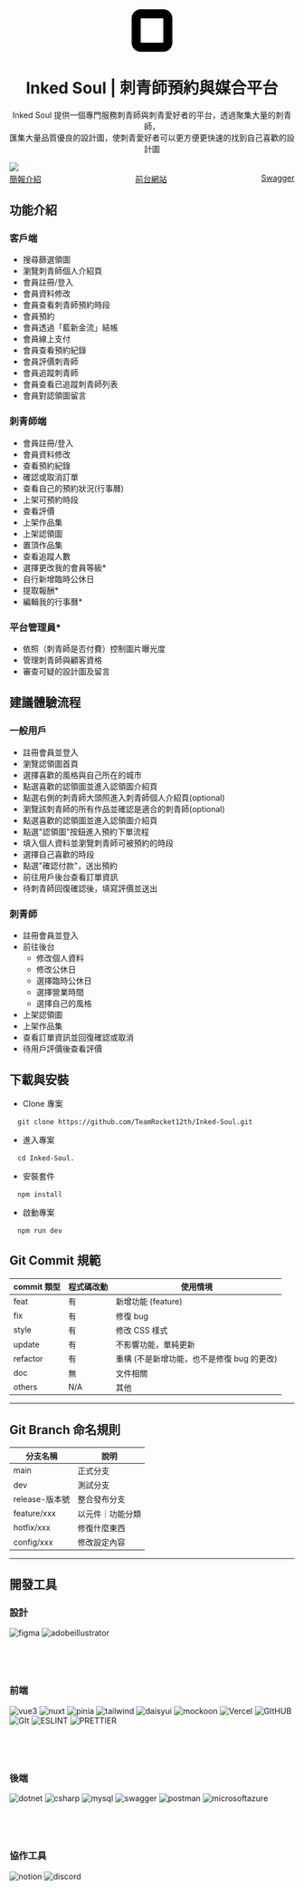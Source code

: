 <div align="center">
  <img src="./public/logo-white.png" style="width:40px; background:black; border-radius:16px; padding: 16px "/>
  <h1>Inked Soul | 刺青師預約與媒合平台</h1>
  <p>Inked Soul 提供一個專門服務刺青師與刺青愛好者的平台，透過聚集大量的刺青師，</br>匯集大量品質優良的設計圖，使刺青愛好者可以更方便更快速的找到自己喜歡的設計圖</p>
</div>
<div>
<!-- <img src="./public/home-banner.svg"/> -->
  <img src="https://media.discordapp.net/attachments/1108738003943309344/1140932924779266180/mockup02.jpg?width=1820&height=1060">
<div align="center" style="display:flex;justify-content: space-between; margin-bottom: 16px">
    <a href="https://file.notion.so/f/s/3b22b365-5319-4e21-bd88-92e39a9811f0/%E5%B0%88%E9%A1%8C%E7%B0%A1%E5%A0%B1.pdf?id=27818b1d-7675-4c3c-81b7-0b784664d5b1&table=block&spaceId=e71a0075-a30a-431a-9a61-9b7506cf3156&expirationTimestamp=1691625600000&signature=hYdd4Tn-umTlN_qK1xbmiYFO7UmZ0Lzwdx-Xes_4lRY&downloadName=%E5%B0%88%E9%A1%8C%E7%B0%A1%E5%A0%B1.pdf">簡報介紹</a>
    <a href="https://inked-soul.vercel.app/" >前台網站</a>
<!--     <a href="https://github.com/TeamRocket12th/Inked-Soul.git">後台repo</a> -->
<!--     <a href="https://www.notion.so/96066b6702a34a8ab86eeeaf6c499480?v=2a8b8062037a49a88990704fc81016d3">API list</a> -->
    <a href="https://inkedsoul.rocket-coding.com/swagger/index.html?url=/swagger/v1/swagger.json">Swagger</a>
</div>
</div>

## 功能介紹

### 客戶端

- 搜尋篩選領圖
- 瀏覽刺青師個人介紹頁
- 會員註冊/登入
- 會員資料修改
- 會員查看刺青師預約時段
- 會員預約
- 會員透過「藍新金流」結帳
- 會員線上支付
- 會員查看預約紀錄
- 會員評價刺青師
- 會員追蹤刺青師
- 會員查看已追蹤刺青師列表
- 會員對認領圖留言

### 刺青師端

- 會員註冊/登入
- 會員資料修改
- 查看預約紀錄
- 確認或取消訂單
- 查看自己的預約狀況(行事曆)
- 上架可預約時段
- 查看評價
- 上架作品集
- 上架認領圖
- 置頂作品集
- 查看追蹤人數
- 選擇更改我的會員等級\*
- 自行新增臨時公休日
- 提取報酬\*
- 編輯我的行事曆\*

### 平台管理員\*

- 依照（刺青師是否付費）控制圖片曝光度
- 管理刺青師與顧客資格
- 審查可疑的設計圖及留言

## 建議體驗流程

### 一般用戶

- 註冊會員並登入
- 瀏覽認領圖首頁
- 選擇喜歡的風格與自己所在的城市
- 點選喜歡的認領圖並進入認領圖介紹頁
- 點選右側的刺青師大頭照進入刺青師個人介紹頁(optional)
- 瀏覽該刺青師的所有作品並確認是適合的刺青師(optional)
- 點選喜歡的認領圖並進入認領圖介紹頁
- 點選"認領圖"按鈕進入預約下單流程
- 填入個人資料並瀏覽刺青師可被預約的時段
- 選擇自己喜歡的時段
- 點選"確認付款"，送出預約
- 前往用戶後台查看訂單資訊
- 待刺青師回復確認後，填寫評價並送出

### 刺青師

- 註冊會員並登入
- 前往後台
  - 修改個人資料
  - 修改公休日
  - 選擇臨時公休日
  - 選擇營業時間
  - 選擇自己的風格
- 上架認領圖
- 上架作品集
- 查看訂單資訊並回復確認或取消
- 待用戶評價後查看評價

## 下載與安裝

- Clone 專案

```
  git clone https://github.com/TeamRocket12th/Inked-Soul.git
```

- 進入專案

```
  cd Inked-Soul.
```

- 安裝套件

```
  npm install
```

- 啟動專案

```
  npm run dev
```

## Git Commit 規範

| commit 類型 | 程式碼改動 | 使用情境                                   |
| ----------- | ---------- | ------------------------------------------ |
| feat        | 有         | 新增功能 (feature)                         |
| fix         | 有         | 修復 bug                                   |
| style       | 有         | 修改 CSS 樣式                              |
| update      | 有         | 不影響功能，單純更新                       |
| refactor    | 有         | 重構 (不是新增功能，也不是修復 bug 的更改) |
| doc         | 無         | 文件相關                                   |
| others      | N/A        | 其他                                       |

---

## Git Branch 命名規則

| 分支名稱       | 說明             |
| -------------- | ---------------- |
| main           | 正式分支         |
| dev            | 測試分支         |
| release-版本號 | 整合發布分支     |
| feature/xxx    | 以元件｜功能分類 |
| hotfix/xxx     | 修復什麼東西     |
| config/xxx     | 修改設定內容     |

---

## 開發工具

### 設計
<p style="margin-bottom: 80px">
  <img alt='figma' src='https://img.shields.io/badge/Figma-F24E1E?style=for-the-badge&logo=figma&logoColor=white'>
  <img alt='adobeillustrator' src='https://img.shields.io/badge/Adobe%20Illustrator-FF9A00?style=for-the-badge&logo=adobeillustrator&logoColor=white&color=%23FF9A00'>
</p>

### 前端
<p style="margin-bottom: 80px">
  <img alt='vue3' src='https://img.shields.io/badge/Vue%20js-35495E?style=for-the-badge&logo=vuedotjs&logoColor=4FC08D'>
  <img alt='nuxt' src='https://img.shields.io/badge/Nuxt-n?style=for-the-badge&logo=nuxtdotjs&logoColor=white&color=%2300DC82'>
  <img alt='pinia' src='https://img.shields.io/badge/Pinia-vue?style=for-the-badge&logoColor=white&color=yellow'>
  <img alt='tailwind' src='https://img.shields.io/badge/Tailwind-CSS?style=for-the-badge&logo=tailwindcss&logoColor=white&color=%2306B6D4'>
  <img alt='daisyui' src='https://img.shields.io/badge/daisyUI-css?style=for-the-badge&logo=daisyui&logoColor=white&color=%235A0EF8'>
  <img alt='mockoon' src='https://img.shields.io/badge/mockoon-api?style=for-the-badge&logoColor=white&color=gray'>
  <img alt="Vercel" src="https://img.shields.io/badge/Vercel-000000?style=for-the-badge&logo=vercel&logoColor=white" />
  <img alt="GItHUB" src="https://img.shields.io/badge/GitHub-100000?style=for-the-badge&logo=github&logoColor=white" />
  <img alt="GIt" src="https://img.shields.io/badge/GIT-E44C30?style=for-the-badge&logo=git&logoColor=white" />
  <img alt="ESLINT" src="https://img.shields.io/badge/eslint-3A33D1?style=for-the-badge&logo=eslint&logoColor=white" />
  <img alt="PRETTIER" src="https://img.shields.io/badge/prettier-1A2C34?style=for-the-badge&logo=prettier&logoColor=F7BA3E" />
</p>

### 後端
<p style="margin-bottom: 80px">
  <img alt='dotnet' src='https://img.shields.io/badge/.NET-512BD4?style=for-the-badge&logo=dotnet&logoColor=white'>
  <img alt='csharp' src='https://img.shields.io/badge/C%23-backend?style=for-the-badge&logo=csharp&logoColor=white&color=%23239120'>
  <img alt='mysql' src='https://img.shields.io/badge/MySQL-005C84?style=for-the-badge&logo=mysql&logoColor=white'>
  <img alt='swagger' src='https://img.shields.io/badge/Swagger-85EA2D?style=for-the-badge&logo=Swagger&logoColor=white'>
  <img alt='postman' src='https://img.shields.io/badge/Postman-FF6C37?style=for-the-badge&logo=Postman&logoColor=white'>
  <img alt='microsoftazure' src='https://img.shields.io/badge/Microsoft_Outlook-0078D4?style=for-the-badge&logo=microsoft-outlook&logoColor=white'>
</p>

### 協作工具
<p style="margin-bottom: 80px">
  <img alt='notion' src='https://img.shields.io/badge/Notion-000000?style=for-the-badge&logo=notion&logoColor=white'>
  <img alt='discord' src='https://img.shields.io/badge/Discord-5865F2?style=for-the-badge&logo=discord&logoColor=white'>
</p> 
